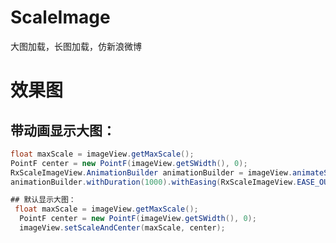 # ScaleImage
大图加载，长图加载，仿新浪微博

# 效果图


## 带动画显示大图：
```java
float maxScale = imageView.getMaxScale();
PointF center = new PointF(imageView.getSWidth(), 0);                  
RxScaleImageView.AnimationBuilder animationBuilder = imageView.animateScaleAndCenter(maxScale, center);                   
animationBuilder.withDuration(1000).withEasing(RxScaleImageView.EASE_OUT_QUAD).withInterruptible(false).start();>`
```
```java                    
## 默认显示大图：
 float maxScale = imageView.getMaxScale();
  PointF center = new PointF(imageView.getSWidth(), 0);
  imageView.setScaleAndCenter(maxScale, center);
  ```
